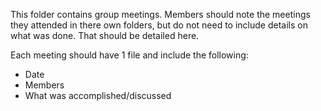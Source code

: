 This folder contains group meetings.
Members should note the meetings they attended in there own folders, but do not need to include details on what was done. That should be detailed here.

Each meeting should have 1 file and include the following:
  - Date
  - Members
  - What was accomplished/discussed
